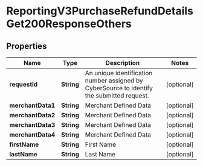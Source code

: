 
# ReportingV3PurchaseRefundDetailsGet200ResponseOthers

## Properties
Name | Type | Description | Notes
------------ | ------------- | ------------- | -------------
**requestId** | **String** | An unique identification number assigned by CyberSource to identify the submitted request. |  [optional]
**merchantData1** | **String** | Merchant Defined Data |  [optional]
**merchantData2** | **String** | Merchant Defined Data |  [optional]
**merchantData3** | **String** | Merchant Defined Data |  [optional]
**merchantData4** | **String** | Merchant Defined Data |  [optional]
**firstName** | **String** | First Name |  [optional]
**lastName** | **String** | Last Name |  [optional]



